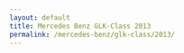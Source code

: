 ```yaml
---
layout: default
title: Mercedes Benz GLK-Class 2013
permalink: /mercedes-benz/glk-class/2013/
---
```

